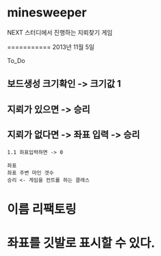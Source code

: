 minesweeper
===========

NEXT 스터디에서 진행하는 지뢰찾기 게임


===========
2013년 11월 5일

To_Do
## 보드생성 크기확인 -> 크기값 1
## 지뢰가 있으면  -> 승리

## 지뢰가 없다면 -> 좌표 입력 -> 승리
	1.1 좌표입력하면 -> 0

	좌표
	좌표 주변 마인 갯수
	승리 <- 게임을 컨트롤 하는 클래스

# 이름 리팩토링

# 좌표를 깃발로 표시할 수 있다.
